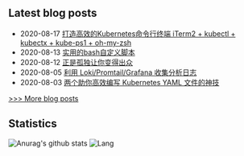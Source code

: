 
## Latest blog posts
- 2020-08-17 [打造高效的Kubernetes命令行终端 iTerm2 + kubectl + kubectx + kube-ps1 + oh-my-zsh](http://7x3027.coding-pages.com/2020/08/17/%E6%89%93%E9%80%A0%E9%AB%98%E6%95%88%E7%9A%84Kubernetes%E5%91%BD%E4%BB%A4%E8%A1%8C%E7%BB%88%E7%AB%AF%20iTerm2%20+%20kubectl%20+%20kubectx%20+%20kube-ps1%20+%20oh-my-zsh/)
- 2020-08-13 [实用的bash自定义脚本](http://7x3027.coding-pages.com/2020/08/13/%E5%AE%9E%E7%94%A8%E7%9A%84bash%E8%87%AA%E5%AE%9A%E4%B9%89%E8%84%9A%E6%9C%AC/)
- 2020-08-12 [正是孤独让你变得出众](http://7x3027.coding-pages.com/2020/08/12/%E6%AD%A3%E6%98%AF%E5%AD%A4%E7%8B%AC%E8%AE%A9%E4%BD%A0%E5%8F%98%E5%BE%97%E5%87%BA%E4%BC%97/)
- 2020-08-05 [利用 Loki/Promtail/Grafana 收集分析日志](http://7x3027.coding-pages.com/2020/08/05/%E5%88%A9%E7%94%A8%20Loki:Promtail:Grafana%20%E6%94%B6%E9%9B%86%E5%88%86%E6%9E%90%E6%97%A5%E5%BF%97/)
- 2020-08-03 [两个助你高效编写 Kubernetes YAML 文件的神技](http://7x3027.coding-pages.com/2020/08/03/%E4%B8%A4%E4%B8%AA%E5%8A%A9%E4%BD%A0%E9%AB%98%E6%95%88%E7%BC%96%E5%86%99%20Kubernetes%20YAML%20%E6%96%87%E4%BB%B6%E7%9A%84%E7%A5%9E%E6%8A%80/)

[>>> More blog posts](https://opscloud.vip/archives/)

## Statistics
![Anurag's github stats](https://github-readme-stats.vercel.app/api?username=evenno&show_icons=true&theme=dark)
![Lang](https://github-readme-stats.vercel.app/api/top-langs/?username=evenno&hide=ipynb,html&layout=compact)
